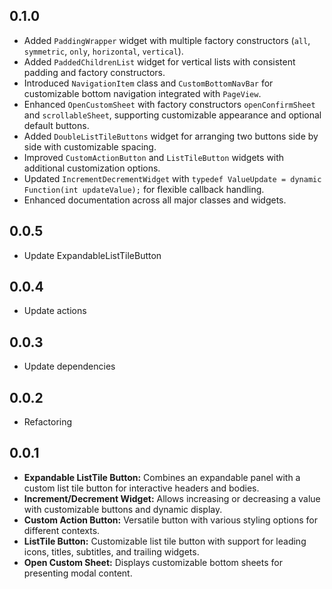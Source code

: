 ## 0.1.0

- Added `PaddingWrapper` widget with multiple factory
  constructors (`all`, `symmetric`, `only`, `horizontal`, `vertical`).
- Added `PaddedChildrenList` widget for vertical lists with consistent padding and factory
  constructors.
- Introduced `NavigationItem` class and `CustomBottomNavBar` for customizable bottom navigation
  integrated with `PageView`.
- Enhanced `OpenCustomSheet` with factory constructors `openConfirmSheet` and `scrollableSheet`,
  supporting customizable appearance and optional default buttons.
- Added `DoubleListTileButtons` widget for arranging two buttons side by side with customizable
  spacing.
- Improved `CustomActionButton` and `ListTileButton` widgets with additional customization options.
- Updated `IncrementDecrementWidget` with `typedef ValueUpdate = dynamic Function(int updateValue);`
  for flexible callback handling.
- Enhanced documentation across all major classes and widgets.

## 0.0.5

- Update ExpandableListTileButton

## 0.0.4

- Update actions

## 0.0.3

- Update dependencies

## 0.0.2

- Refactoring

## 0.0.1

- **Expandable ListTile Button:** Combines an expandable panel with a custom list tile button for
  interactive headers and bodies.
- **Increment/Decrement Widget:** Allows increasing or decreasing a value with customizable buttons
  and dynamic display.
- **Custom Action Button:** Versatile button with various styling options for different contexts.
- **ListTile Button:** Customizable list tile button with support for leading icons, titles,
  subtitles, and trailing widgets.
- **Open Custom Sheet:** Displays customizable bottom sheets for presenting modal content.